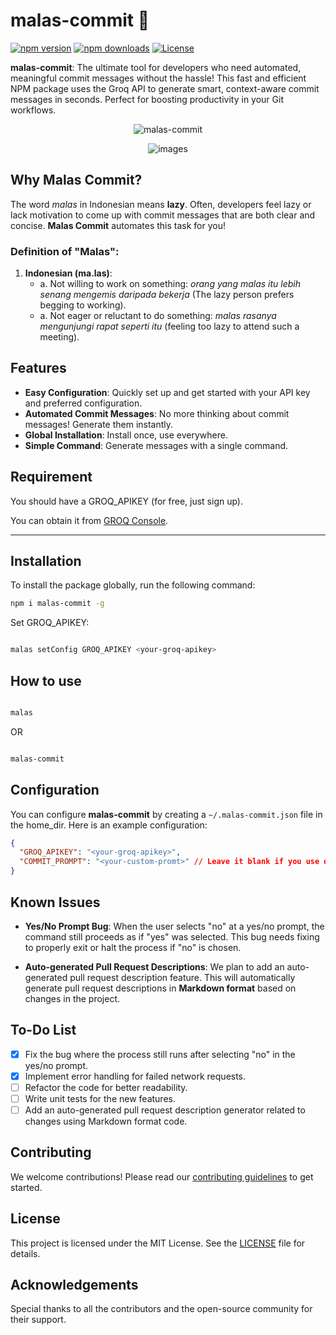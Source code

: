 # malas-commit 🚀

[![npm version](https://img.shields.io/npm/v/malas-commit.svg)](https://www.npmjs.com/package/malas-commit)
[![npm downloads](https://img.shields.io/npm/dt/malas-commit.svg)](https://www.npmjs.com/package/malas-commit)
[![License](https://img.shields.io/npm/l/malas-commit.svg)](https://github.com/honestyan/malas-commit/blob/main/LICENSE)

**malas-commit**: The ultimate tool for developers who need automated, meaningful commit messages without the hassle! This fast and efficient NPM package uses the Groq API to generate smart, context-aware commit messages in seconds. Perfect for boosting productivity in your Git workflows.

<p align="center">
  <img src="https://media1.giphy.com/media/v1.Y2lkPTc5MGI3NjExNjRtOWxpYjFyYTlvb3F3Z3dxejViaWpib3Frdzlwb3VyOG94OTQ4eSZlcD12MV9pbnRlcm5hbF9naWZfYnlfaWQmY3Q9Zw/PklUQkgci2ogb3vPZp/giphy.gif" alt="malas-commit">
</p>

<p align="center">
    <img src="https://github.com/user-attachments/assets/de54b650-e7c4-472a-9a46-edf8c7ca678e" alt="images">
</p>

## Why Malas Commit?

The word _malas_ in Indonesian means **lazy**. Often, developers feel lazy or lack motivation to come up with commit messages that are both clear and concise. **Malas Commit** automates this task for you!

### Definition of "Malas":

1. **Indonesian (ma.las)**:
   - a. Not willing to work on something: _orang yang malas itu lebih senang mengemis daripada bekerja_ (The lazy person prefers begging to working).
   - a. Not eager or reluctant to do something: _malas rasanya mengunjungi rapat seperti itu_ (feeling too lazy to attend such a meeting).

## Features

- **Easy Configuration**: Quickly set up and get started with your API key and preferred configuration.
- **Automated Commit Messages**: No more thinking about commit messages! Generate them instantly.
- **Global Installation**: Install once, use everywhere.
- **Simple Command**: Generate messages with a single command.

## Requirement

You should have a GROQ_APIKEY (for free, just sign up).

You can obtain it from [GROQ Console](https://console.groq.com/keys).

---

## Installation

To install the package globally, run the following command:

```bash
npm i malas-commit -g

```

Set GROQ_APIKEY:

```bash

malas setConfig GROQ_APIKEY <your-groq-apikey>

```

## How to use

```bash

malas

```

OR

```bash

malas-commit

```

## Configuration

You can configure **malas-commit** by creating a `~/.malas-commit.json` file in the home_dir. Here is an example configuration:

```json
{
  "GROQ_APIKEY": "<your-groq-apikey>",
  "COMMIT_PROMPT": "<your-custom-promt>" // Leave it blank if you use default prompt instead
}
```

## Known Issues

- **Yes/No Prompt Bug**: When the user selects "no" at a yes/no prompt, the command still proceeds as if "yes" was selected. This bug needs fixing to properly exit or halt the process if "no" is chosen.

- **Auto-generated Pull Request Descriptions**: We plan to add an auto-generated pull request description feature. This will automatically generate pull request descriptions in **Markdown format** based on changes in the project.

## To-Do List

- [x] Fix the bug where the process still runs after selecting "no" in the yes/no prompt.
- [x] Implement error handling for failed network requests.
- [ ] Refactor the code for better readability.
- [ ] Write unit tests for the new features.
- [ ] Add an auto-generated pull request description generator related to changes using Markdown format code.

## Contributing

We welcome contributions! Please read our [contributing guidelines](CONTRIBUTING.md) to get started.

## License

This project is licensed under the MIT License. See the [LICENSE](LICENSE) file for details.

## Acknowledgements

Special thanks to all the contributors and the open-source community for their support.
